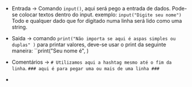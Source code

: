 
- Entrada -> Comando ``input()``, aqui será pego a entrada de dados. Pode-se colocar textos dentro do input. 
	exemplo: ``input("Digite seu nome")``
	Todo e qualquer dado que for digitado numa linha será lido como uma string.
	
- Saida -> comando ``print("Não importa se aqui é aspas simples ou duplas" )`` para printar valores, deve-se usar o print da seguinte maneira: ``print("Seu nome é", )

- Comentários -> ``# Utilizamos aqui a hashtag mesmo até o fim da linha``. 
``### aqui é para pegar uma ou mais de uma linha ###``

- 